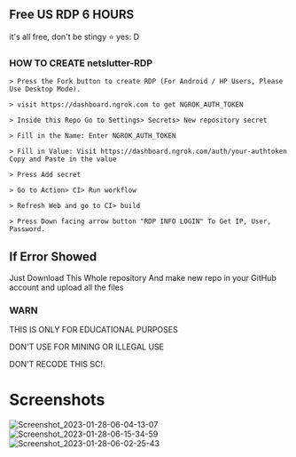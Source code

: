 

## Free US RDP 6 HOURS

it's all free, don't be stingy ⭐️ yes: D

### HOW TO CREATE netslutter-RDP
```
> Press the Fork button to create RDP (For Android / HP Users, Please Use Desktop Mode).

> visit https://dashboard.ngrok.com to get NGROK_AUTH_TOKEN

> Inside this Repo Go to Settings> Secrets> New repository secret

> Fill in the Name: Enter NGROK_AUTH_TOKEN

> Fill in Value: Visit https://dashboard.ngrok.com/auth/your-authtoken Copy and Paste in the value

> Press Add secret 

> Go to Action> CI> Run workflow

> Refresh Web and go to CI> build

> Press Down facing arrow button "RDP INFO LOGIN" To Get IP, User, Password.
```
## If Error Showed

Just Download This Whole repository And make new repo in your GitHub account and upload all the files
### WARN

THIS IS ONLY FOR EDUCATIONAL PURPOSES

DON'T USE FOR MINING OR ILLEGAL USE

DON'T RECODE THIS SC!.
# Screenshots
![Screenshot_2023-01-28-06-04-13-07](https://user-images.githubusercontent.com/104522915/215260565-5196a5a1-196e-4fd2-8e22-842034849b43.jpg)
![Screenshot_2023-01-28-06-15-34-59](https://user-images.githubusercontent.com/104522915/215260774-6c2085a8-8f23-4ed7-bd48-a0fa3b1c369c.jpg)
![Screenshot_2023-01-28-06-02-25-43](https://user-images.githubusercontent.com/104522915/215261320-2cdc118d-c138-4677-9fea-7639793b1f61.jpg)
